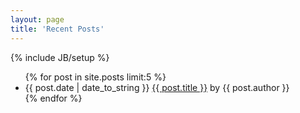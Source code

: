 ```yaml
---
layout: page
title: 'Recent Posts'
---
```

{% include JB/setup %}

<ul class="posts recent">
  {% for post in site.posts limit:5 %}
    <li>
        <span class="date">{{ post.date | date_to_string }}</span>
        <a href="{{ BASE_PATH }}{{ post.url }}">{{ post.title }}</a>
        <span class="author"> by {{ post.author }}</span>
    </li>
  {% endfor %}
</ul>
